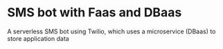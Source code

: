# SMS bot with Faas and DBaas
 A serverless SMS bot using Twilio, which uses a microservice (DBaas) to store application data
